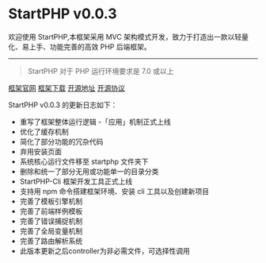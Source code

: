 # StartPHP v0.0.3

欢迎使用 StartPHP,本框架采用 MVC 架构模式开发，致力于打造出一款以轻量化、易上手、功能完善的高效 PHP 后端框架。

---

> StartPHP 对于 PHP 运行环境要求是 7.0 或以上

[框架官网](https://startphp.catcatalpa.com)
[框架下载](https://startphp.catcatalpa.com/download)
[开源地址](https://github.com/catcatalpa/startphp)
[开源协议](https://github.com/catcatalpa/StartPHP/blob/master/LICENSE)

StartPHP v0.0.3 的更新日志如下：

- 重写了框架整体运行逻辑
-「应用」机制正式上线
- 优化了缓存机制
- 简化了部分功能的冗杂代码
- 弃用安装页面
- 系统核心运行文件移至 startphp 文件夹下
- 删除和统一了部分无用或功能单一的目录分类
- StartPHP-Cli 框架开发工具正式上线
- 支持用 npm 命令搭建框架环境、安装 cli 工具以及创建新项目
- 完善了模板引擎机制
- 完善了前端样例模板
- 完善了错误捕捉机制
- 完善了全局变量机制
- 完善了路由解析系统
- 此版本更新之后controller为非必需文件，可选择性调用